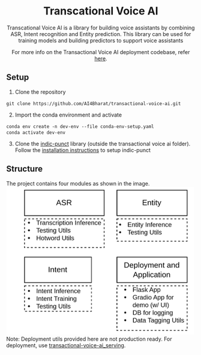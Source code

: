 <h1 align="center">Transcational Voice AI</h1>

<p align="center">Transcational Voice AI is a library for building voice assistants by combining ASR, Intent recognition and Entity prediction. This library can be used for training models and building predictors to support voice assistants</p>
<p align="center">
  For more info on the Transactional Voice AI deployment codebase, refer <a href="https://github.com/AI4Bharat/transactional-voice-ai_serving">here</a>.
</p>

## Setup
1. Clone the repository
```
git clone https://github.com/AI4Bharat/transactional-voice-ai.git
```
2. Import the conda environment and activate
```
conda env create -n dev-env --file conda-env-setup.yaml
conda activate dev-env
```
3. Clone the [indic-punct](https://github.com/AI4Bharat/indic-punct) library (outside the transactional voice ai folder).
Follow the [installation instructions](https://github.com/AI4Bharat/indic-punct#installation-instructions) to setup indic-punct

## Structure
The project contains four modules as shown in the image. 
<br>
<img src="imgs/structure.jpg" alt="structure" width="500"/>
<br>
Note: Deployment utils provided here are not production ready. For deployment, use [transactional-voice-ai_serving](https://github.com/AI4Bharat/transactional-voice-ai_serving).
